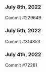 ### July 8th, 2022

Commit #229649

### July 5th, 2022

Commit #314353


### July 4th, 2022

Commit #72281
